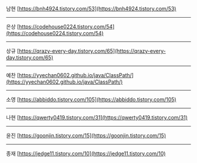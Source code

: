 남현
[https://bnh4924.tistory.com/53](https://bnh4924.tistory.com/53)

---

은상
[https://codehouse0224.tistory.com/54](https://codehouse0224.tistory.com/54)

---

상규
[https://qrazy-every-day.tistory.com/65](https://qrazy-every-day.tistory.com/65)

---

예찬
[https://yyechan0602.github.io/java/ClassPath/](https://yyechan0602.github.io/java/ClassPath/)

---

소영
[https://abbiddo.tistory.com/105](https://abbiddo.tistory.com/105)

---

나현
[https://qwerty0419.tistory.com/31](https://qwerty0419.tistory.com/31)

---

윤진
[https://goonjin.tistory.com/15](https://goonjin.tistory.com/15)

---

종재
[https://jedge11.tistory.com/10](https://jedge11.tistory.com/10)